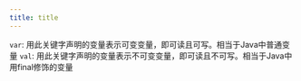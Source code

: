 ```yaml
---
title: title
---
```



`var`: 用此关键字声明的变量表示可变变量，即可读且可写。相当于Java中普通变量
`val`: 用此关键字声明的变量表示不可变变量，即可读且不可写。相当于Java中用final修饰的变量